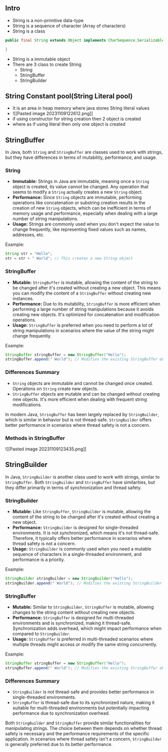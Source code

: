 ## Intro
- String is a non-primitive data-type
- String is a sequence of character (Array of characters)
- String is a class 
```java
public final String extends Object implements CharSequence,Serializable,Comparable{

}
```
- String is a immutable object
- There are 3 class to create String
	- String
	- StringBuffer
	- StringBuilder
## String Constant pool(String Literal pool)
- It is an area in heap memory where java stores String literal values
- ![[Pasted image 20231109122612.png]]
- if using constructor for string creation then 2 object is created 
- where as if using literal then only one object is created

## StringBuffer
In Java, both `String` and `StringBuffer` are classes used to work with strings, but they have differences in terms of mutability, performance, and usage.

### String

- **Immutable:** Strings in Java are immutable, meaning once a `String` object is created, its value cannot be changed. Any operation that seems to modify a `String` actually creates a new `String` object.
- **Performance:** Since `String` objects are immutable, performing operations like concatenation or substring creation results in the creation of new `String` objects, which can be inefficient in terms of memory usage and performance, especially when dealing with a large number of string manipulations.
- **Usage:** Strings are commonly used when you don't expect the value to change frequently, like representing fixed values such as names, addresses, etc.

Example:

```java
String str = "Hello";
str = str + " World"; // This creates a new String object
```

### StringBuffer

- **Mutable:** `StringBuffer` is mutable, allowing the content of the string to be changed after it's created without creating a new object. This means you can modify the content of a `StringBuffer` without creating new instances.
- **Performance:** Due to its mutability, `StringBuffer` is more efficient when performing a large number of string manipulations because it avoids creating new objects. It's optimized for concatenation and modification operations.
- **Usage:** `StringBuffer` is preferred when you need to perform a lot of string manipulations in scenarios where the value of the string might change frequently.

Example:

```java
StringBuffer stringBuffer = new StringBuffer("Hello");
stringBuffer.append(" World"); // Modifies the existing StringBuffer object
```

### Differences Summary

- `String` objects are immutable and cannot be changed once created. Operations on `String` create new objects.
- `StringBuffer` objects are mutable and can be changed without creating new objects. It's more efficient when dealing with frequent string modifications.

In modern Java, `StringBuffer` has been largely replaced by `StringBuilder`, which is similar in behavior but is not thread-safe. `StringBuilder` offers better performance in scenarios where thread safety is not a concern.

### Methods in StringBuffer
![[Pasted image 20231109123435.png]]

## StringBuilder
In Java, `StringBuilder` is another class used to work with strings, similar to `StringBuffer`. Both `StringBuilder` and `StringBuffer` have similarities, but they differ primarily in terms of synchronization and thread safety.

### StringBuilder

- **Mutable:** Like `StringBuffer`, `StringBuilder` is mutable, allowing the content of the string to be changed after it's created without creating a new object.
- **Performance:** `StringBuilder` is designed for single-threaded environments. It is not synchronized, which means it's not thread-safe. Therefore, it typically offers better performance in scenarios where thread safety is not a concern.
- **Usage:** `StringBuilder` is commonly used when you need a mutable sequence of characters in a single-threaded environment, and performance is a priority.

Example:

```java
StringBuilder stringBuilder = new StringBuilder("Hello");
stringBuilder.append(" World"); // Modifies the existing StringBuilder object
```

### StringBuffer

- **Mutable:** Similar to `StringBuilder`, `StringBuffer` is mutable, allowing changes to the string content without creating new objects.
- **Performance:** `StringBuffer` is designed for multi-threaded environments and is synchronized, making it thread-safe. Synchronization adds overhead, which might impact performance when compared to `StringBuilder`.
- **Usage:** `StringBuffer` is preferred in multi-threaded scenarios where multiple threads might access or modify the same string concurrently.

Example:

```java
StringBuffer stringBuffer = new StringBuffer("Hello");
stringBuffer.append(" World"); // Modifies the existing StringBuffer object
```

### Differences Summary

- `StringBuilder` is not thread-safe and provides better performance in single-threaded environments.
- `StringBuffer` is thread-safe due to its synchronized nature, making it suitable for multi-threaded environments but potentially impacting performance due to synchronization overhead.

Both `StringBuilder` and `StringBuffer` provide similar functionalities for manipulating strings. The choice between them depends on whether thread safety is necessary and the performance requirements of the specific application. In scenarios where thread safety isn't a concern, `StringBuilder` is generally preferred due to its better performance.